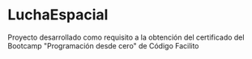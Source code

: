 # LuchaEspacial
Proyecto desarrollado como requisito a la obtención del certificado del Bootcamp "Programación desde cero" de Código Facilito
